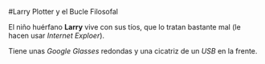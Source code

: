 #Larry Plotter y el Bucle Filosofal

El niño huérfano **Larry** vive con sus tíos, que lo tratan bastante mal
(le hacen usar *Internet Exploer*).

Tiene unas *Google Glasses* redondas y una cicatriz de un *USB* en la frente.

